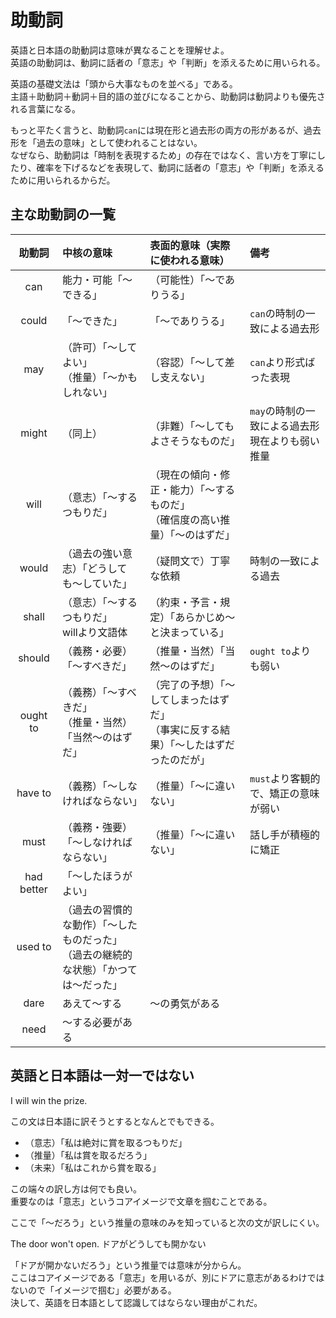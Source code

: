 # 助動詞

英語と日本語の助動詞は意味が異なることを理解せよ。  
英語の助動詞は、動詞に話者の「意志」や「判断」を添えるために用いられる。

英語の基礎文法は「頭から大事なものを並べる」である。  
主語＋助動詞＋動詞＋目的語の並びになることから、助動詞は動詞よりも優先される言葉になる。

もっと平たく言うと、助動詞`can`には現在形と過去形の両方の形があるが、過去形を「過去の意味」として使われることはない。  
なぜなら、助動詞は「時制を表現するため」の存在ではなく、言い方を丁寧にしたり、確率を下げるなどを表現して、動詞に話者の「意志」や「判断」を添えるために用いられるからだ。

## 主な助動詞の一覧

|助動詞|中核の意味|表面的意味（実際に使われる意味）|備考|
|:--:|:--|:--|:--|
|can|能力・可能「〜できる」|（可能性）「〜でありうる」||
|could|「〜できた」|「〜でありうる」|`can`の時制の一致による過去形|
|may|（許可）「〜してよい」<br>（推量）「〜かもしれない」|（容認）「〜して差し支えない」|`can`より形式ばった表現|
|might|（同上）|（非難）「〜してもよさそうなものだ」|`may`の時制の一致による過去形<br>現在よりも弱い推量|
|will|（意志）「〜するつもりだ」|（現在の傾向・修正・能力）「〜するものだ」<br>（確信度の高い推量）「〜のはずだ」||
|would|（過去の強い意志）「どうしても〜していた」|（疑問文で）丁寧な依頼|時制の一致による過去|
|shall|（意志）「〜するつもりだ」<br>willより文語体|（約束・予言・規定）「あらかじめ〜と決まっている」||
|should|（義務・必要）「〜すべきだ」|（推量・当然）「当然〜のはずだ」|`ought to`よりも弱い|
|ought to|（義務）「〜すべきだ」<br>（推量・当然）「当然〜のはずだ」|（完了の予想）「〜してしまったはずだ」<br>（事実に反する結果）「〜したはずだったのだが」||
|have to|（義務）「〜しなければならない」|（推量）「〜に違いない」|`must`より客観的で、矯正の意味が弱い||
|must|（義務・強要）「〜しなければならない」|（推量）「〜に違いない」|話し手が積極的に矯正|
|had better|「〜したほうがよい」|||
|used to|（過去の習慣的な動作）「〜したものだった」<br>（過去の継続的な状態）「かつては〜だった」||
|dare|あえて〜する|〜の勇気がある|
|need|〜する必要がある|

## 英語と日本語は一対一ではない

I will win the prize.

この文は日本語に訳そうとするとなんとでもできる。  

- （意志）「私は絶対に賞を取るつもりだ」
- （推量）「私は賞を取るだろう」
- （未来）「私はこれから賞を取る」

この端々の訳し方は何でも良い。  
重要なのは「意志」というコアイメージで文章を掴むことである。

ここで「〜だろう」という推量の意味のみを知っていると次の文が訳しにくい。

The door won't open.
ドアがどうしても開かない

「ドアが開かないだろう」という推量では意味が分からん。  
ここはコアイメージである「意志」を用いるが、別にドアに意志があるわけではないので「イメージで掴む」必要がある。  
決して、英語を日本語として認識してはならない理由がこれだ。
